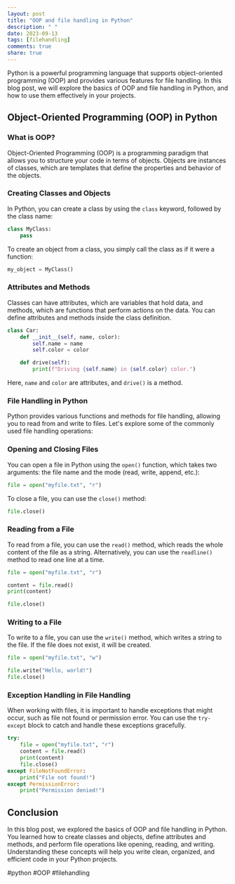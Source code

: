 ```yaml
---
layout: post
title: "OOP and file handling in Python"
description: " "
date: 2023-09-13
tags: [filehandling]
comments: true
share: true
---
```


Python is a powerful programming language that supports object-oriented programming (OOP) and provides various features for file handling. In this blog post, we will explore the basics of OOP and file handling in Python, and how to use them effectively in your projects.

## Object-Oriented Programming (OOP) in Python

### What is OOP?

Object-Oriented Programming (OOP) is a programming paradigm that allows you to structure your code in terms of objects. Objects are instances of classes, which are templates that define the properties and behavior of the objects.

### Creating Classes and Objects

In Python, you can create a class by using the `class` keyword, followed by the class name:

```python
class MyClass:
    pass
```
      
To create an object from a class, you simply call the class as if it were a function:

```python
my_object = MyClass()
```

### Attributes and Methods

Classes can have attributes, which are variables that hold data, and methods, which are functions that perform actions on the data. You can define attributes and methods inside the class definition.

```python
class Car:
    def __init__(self, name, color):
        self.name = name
        self.color = color

    def drive(self):
        print(f"Driving {self.name} in {self.color} color.")
```

Here, `name` and `color` are attributes, and `drive()` is a method.

### File Handling in Python

Python provides various functions and methods for file handling, allowing you to read from and write to files. Let's explore some of the commonly used file handling operations:

### Opening and Closing Files

You can open a file in Python using the `open()` function, which takes two arguments: the file name and the mode (read, write, append, etc.):

```python
file = open("myfile.txt", "r")
```

To close a file, you can use the `close()` method:

```python
file.close()
```

### Reading from a File

To read from a file, you can use the `read()` method, which reads the whole content of the file as a string. Alternatively, you can use the `readline()` method to read one line at a time.

```python
file = open("myfile.txt", "r")

content = file.read()
print(content)

file.close()
```

### Writing to a File

To write to a file, you can use the `write()` method, which writes a string to the file. If the file does not exist, it will be created.

```python
file = open("myfile.txt", "w")

file.write("Hello, world!")
file.close()
```

### Exception Handling in File Handling

When working with files, it is important to handle exceptions that might occur, such as file not found or permission error. You can use the `try-except` block to catch and handle these exceptions gracefully.

```python
try:
    file = open("myfile.txt", "r")
    content = file.read()
    print(content)
    file.close()
except FileNotFoundError:
    print("File not found!")
except PermissionError:
    print("Permission denied!")
```

## Conclusion

In this blog post, we explored the basics of OOP and file handling in Python. You learned how to create classes and objects, define attributes and methods, and perform file operations like opening, reading, and writing. Understanding these concepts will help you write clean, organized, and efficient code in your Python projects.

#python #OOP #filehandling